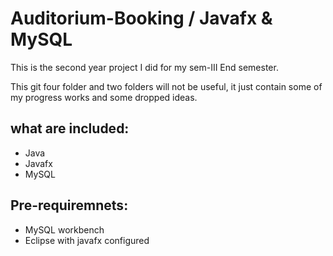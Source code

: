 # Auditorium-Booking / Javafx & MySQL

This is the second year project I did for my sem-III End semester.

This git four folder and two folders will not be useful, it just contain some of my progress works and some dropped ideas.

## what are included:
* Java
* Javafx
* MySQL

## Pre-requiremnets:
* MySQL workbench
* Eclipse with javafx configured
